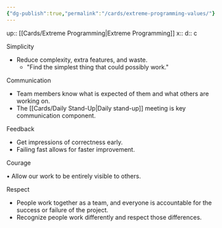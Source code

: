 ```yaml
---
{"dg-publish":true,"permalink":"/cards/extreme-programming-values/"}
---
```


up:: [[Cards/Extreme Programming\|Extreme Programming]] 
x:: 
d:: c

Simplicity

- ﻿﻿Reduce complexity, extra features, and waste.
	- ﻿﻿"Find the simplest thing that could possibly work."

Communication

- ﻿﻿Team members know what is expected of them and what others are working on.
- The ﻿﻿[[Cards/Daily Stand-Up\|Daily stand-up]] meeting is key communication component.

Feedback

- ﻿﻿Get impressions of correctness early.
- ﻿﻿Failing fast allows for faster improvement.

Courage

• Allow our work to be entirely visible to others.

Respect

- ﻿﻿People work together as a team, and everyone is accountable for the success or failure of the project.
- ﻿﻿Recognize people work differently and respect those differences.